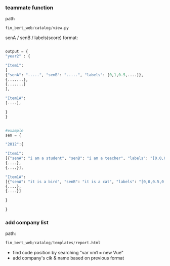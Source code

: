 ### teammate function
path

```python
fin_bert_web/catalog/view.py
```

senA / senB / labels(score) format:
```python

output = {
"year2" : {

"Item1":
[ 
{"senA": ".....", "senB": ".....", "labels": [0,1,0.5,....]},
{.......},
{.......}
],

"Item1A":
[....],

}
}


#example
sen = {

"2012":{

"Item1":
[{"senA": "i am a student", "senB": "i am a teacher", "labels": "[0,0,0.5,0.6]"},
{....},
{....}],

"Item1A":
[{"senA": "it is a bird", "senB": "it is a cat", "labels": "[0,0,0.5,0.6]"},
{....},
{....}]

}

}
```

### add company list
path:
```python
fin_bert_web/catalog/templates/report.html
```
- find code position by searching "var vm1 = new Vue"
- add company's cik & name based on previous format

